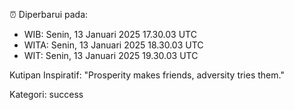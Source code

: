 ⏰ Diperbarui pada:
- WIB: Senin, 13 Januari 2025 17.30.03 UTC
- WITA: Senin, 13 Januari 2025 18.30.03 UTC
- WIT: Senin, 13 Januari 2025 19.30.03 UTC

Kutipan Inspiratif:
"Prosperity makes friends, adversity tries them."


Kategori: success

